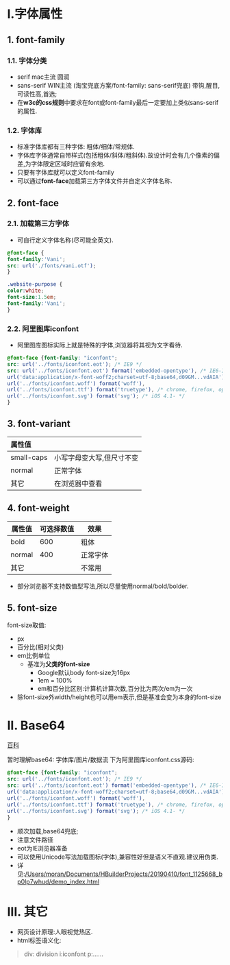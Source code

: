 # I.字体属性

## 1. font-family

### 1.1. 字体分类
- serif
	mac主流
	圆润
- sans-serif
	WIN主流
	(淘宝兜底方案/font-family: sans-serif兜底)
	带钩,醒目,可读性高,首选;
- 在**w3c的css规则**中要求在font或font-family最后一定要加上类似sans-serif的属性.

### 1.2. 字体库

- 标准字体库都有三种字体: 粗体/细体/常规体.
- 字体库字体通常自带样式(包括粗体/斜体/粗斜体).故设计时会有几个像素的偏差,为字体限定区域时应留有余地.
- 只要有字体库就可以定义font-family
- 可以通过**font-face**加载第三方字体文件并自定义字体名称.


## 2. font-face

### 2.1. 加载第三方字体
- 可自行定义字体名称(尽可能全英文).
```css
@font-face {
font-family:'Vani';
src: url('./fonts/vani.otf');
}

.website-purpose {
color:white;
font-size:1.5em;
font-family:'Vani';
}
```

### 2.2. 阿里图库iconfont
- 阿里图库图标实际上就是特殊的字体,浏览器将其视为文字看待.
```css
@font-face {font-family: "iconfont";
src: url('../fonts/iconfont.eot'); /* IE9 */
src: url('../fonts/iconfont.eot') format('embedded-opentype'), /* IE6-IE8 */
url('data:application/x-font-woff2;charset=utf-8;base64,d09GM...vdAIA')format('woff2'),
url('../fonts/iconfont.woff') format('woff'),
url('../fonts/iconfont.ttf') format('truetype'), /* chrome, firefox, opera, Safari, Android, iOS 4.2+ */
url('../fonts/iconfont.svg') format('svg'); /* iOS 4.1- */
}
```

## 3. font-variant

|属性值||
|:---|---|
|small-caps|小写字母变大写,但尺寸不变|
|normal|正常字体|
|其它|在浏览器中查看|

## 4. font-weight
|属性值|可选择数值|效果|
|---|---|---|
|bold|600|粗体|
|normal|400|正常字体|
|其它||不常用|
- 部分浏览器不支持数值型写法,所以尽量使用normal/bold/bolder.

## 5. font-size
font-size取值:
- px
- 百分比(相对父类)
- em比例单位
  - 基准为**父类的font-size**
	- Google默认body font-size为16px
	- 1em = 100%
	- em和百分比区别:计算机计算次数,百分比为两次/em为一次
- 除font-size外width/height也可以用em表示,但是基准会变为本身的font-size

# II. Base64
[百科](https://baike.baidu.com/item/base64/8545775?fr=aladdin)

暂时理解base64: 字体库/图片/数据流
下为阿里图库iconfont.css源码:
```css
@font-face {font-family: "iconfont";
src: url('../fonts/iconfont.eot'); /* IE9 */
src: url('../fonts/iconfont.eot') format('embedded-opentype'), /* IE6-IE8 */
url('data:application/x-font-woff2;charset=utf-8;base64,d09GM...vdAIA')format('woff2'),
url('../fonts/iconfont.woff') format('woff'),
url('../fonts/iconfont.ttf') format('truetype'), /* chrome, firefox, opera, Safari, Android, iOS 4.2+ */
url('../fonts/iconfont.svg') format('svg'); /* iOS 4.1- */
}
```
- 顺次加载,base64兜底;
- 注意文件路径
- eot为IE浏览器准备
- 可以使用Unicode写法加载图标(字体),兼容性好但是语义不直观.建议用伪类.
- 详见:[/Users/moran/Documents/HBuilderProjects/20190410/font_1125668_bp0lp7whud/demo_index.html](#)


# III. 其它
- 网页设计原理:人眼视觉热区.
- html标签语义化:
> div: division
> i:iconfont
> p:......